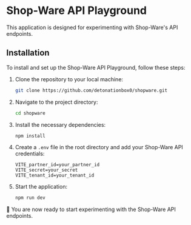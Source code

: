# Shop-Ware API Playground

This application is designed for experimenting with Shop-Ware's API endpoints.

## Installation

To install and set up the Shop-Ware API Playground, follow these steps:

1. Clone the repository to your local machine:
    ```sh
    git clone https://github.com/detonationbox0/shopware.git
    ```
2. Navigate to the project directory:
    ```sh
    cd shopware
    ```
3. Install the necessary dependencies:
    ```sh
    npm install
    ```
4. Create a `.env` file in the root directory and add your Shop-Ware API credentials:
    ```env
    VITE_partner_id=your_partner_id
    VITE_secret=your_secret
    VITE_tenant_id=your_tenant_id
    ```
5. Start the application:
    ```sh
    npm run dev
    ```

🤙 You are now ready to start experimenting with the Shop-Ware API endpoints.

